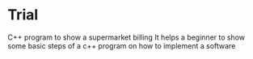 # Trial
C++ program to show a supermarket billing
It helps a beginner to show some basic steps of a c++ program on how to implement a software

